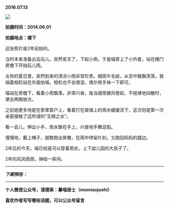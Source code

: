 **2016.07.13**

![](http://upload-images.jianshu.io/upload_images/51001-e9e709c8cfc54186.jpg?imageMogr2/auto-orient/strip%7CimageView2/2/w/1240)

**拍摄时间：2014.06.01**

**拍摄地点：楼下**

这张照片是2年前拍的。

当时本来准备出去玩儿，突然变天了，下起小雨，于是喵穿上了小外套，站在楼门房檐下开始玩儿雨。

炎热的夏日里，突然到来的清凉小雨非常珍贵。细雨牛毛般，从空中飘飘荡荡，我端着相机站在外面拍喵，相机也不会很湿，偶尔用手抹一下即可。

喵站在房檐下，看着小雨飘落，非常兴奋，每当细雨被风卷起，不规律地四散时，便会两眼放光。

之前她更多地是在家里窗户上，看着打在玻璃上的雨水缓缓流下，这次则是第一次亲密接触了这所谓的“无根之水”。

看一会儿，伸出小手，雨水飘在手上，兴奋地手舞足蹈。

慢慢地，戴上帽子，就敢跑出房檐，在雨中停留片刻，又跑回妈妈的腿边。

2年后的今天，喵已经是可以穿着雨衣，上下幼儿园的大孩子了。

2年的风风雨雨，弹指一挥间。


***

***下期预告：***

***

**个人微信公众号，请搜索：摹喵居士（momiaojushi）**

**喜欢作者写写哪些话题，可以公众号留言**